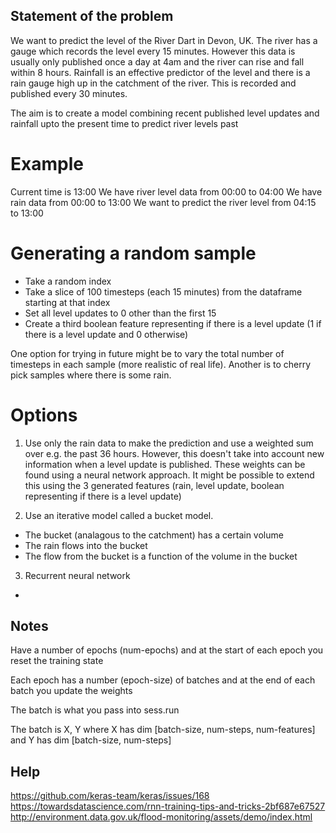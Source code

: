 ## Statement of the problem

We want to predict the level of the River Dart in Devon, UK.
The river has a gauge which records the level every 15 minutes. However this data is usually only published once a day at 4am and the river can rise and fall within 8 hours.
Rainfall is an effective predictor of the level and there is a rain gauge high up in the catchment of the river. This is recorded and published every 30 minutes.

The aim is to create a model combining recent published level updates and rainfall upto the present time to predict river levels past 

# Example
Current time is 13:00
We have river level data from 00:00 to 04:00
We have rain data from 00:00 to 13:00
We want to predict the river level from 04:15 to 13:00

# Generating a random sample
* Take a random index
* Take a slice of 100 timesteps (each 15 minutes) from the dataframe starting at that index
* Set all level updates to 0 other than the first 15
* Create a third boolean feature representing if there is a level update (1 if there is a level update and 0 otherwise)

One option for trying in future might be to vary the total number of timesteps in each sample (more realistic of real life).
Another is to cherry pick samples where there is some rain.

# Options

1. Use only the rain data to make the prediction and use a weighted sum over e.g. the past 36 hours. However, this doesn't take into account new information when a level update is published. These weights can be found using a neural network approach.
It might be possible to extend this using the 3 generated features (rain, level update, boolean representing if there is a level update) 

2. Use an iterative model called a bucket model.
* The bucket (analagous to the catchment) has a certain volume 
* The rain flows into the bucket
* The flow from the bucket is a function of the volume in the bucket

3. Recurrent neural network
* 

## Notes

Have a number of epochs (num-epochs) and at the start of each epoch you reset the training state

Each epoch has a number (epoch-size) of batches and at the end of each batch you update the weights

The batch is what you pass into sess.run

The batch is X, Y where X has dim [batch-size, num-steps, num-features] and Y has dim [batch-size, num-steps]


## Help

https://github.com/keras-team/keras/issues/168
https://towardsdatascience.com/rnn-training-tips-and-tricks-2bf687e67527
http://environment.data.gov.uk/flood-monitoring/assets/demo/index.html

